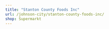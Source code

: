 ```yaml
---
title: "Stanton County Foods Inc"
url: /johnson-city/stanton-county-foods-inc/
shop: Supermarkt
---
```

